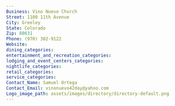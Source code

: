 ```yaml
---
Business: Vino Nuevo Church
Street: 1100 11th Avenue
City: Greeley
State: Colorado
Zip: 80631
Phone: (970) 302-9122
Website: 
dining_categories: 
entertainment_and_recreation_categories: 
lodging_and_event_centers_categories: 
nightlife_categories: 
retail_categories: 
service_categories: 
Contact_Name: Samuel Ortega
Contact_Email: vinonuevo42day@yahoo.com
Logo_image_path: assets/images/directory/directory-default.png
---
```

